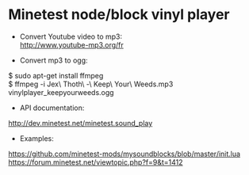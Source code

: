 Minetest node/block vinyl player
================================
  
  
* Convert Youtube video to mp3:  
http://www.youtube-mp3.org/fr
  
  
* Convert mp3 to ogg:  
  
$ sudo apt-get install ffmpeg  
$ ffmpeg -i Jex\ Thoth\ -\ Keep\ Your\ Weeds.mp3 vinylplayer_keepyourweeds.ogg  
  
  
* API documentation:  
  
http://dev.minetest.net/minetest.sound_play 
  

* Examples:  

https://github.com/minetest-mods/mysoundblocks/blob/master/init.lua  
https://forum.minetest.net/viewtopic.php?f=9&t=1412  
  

